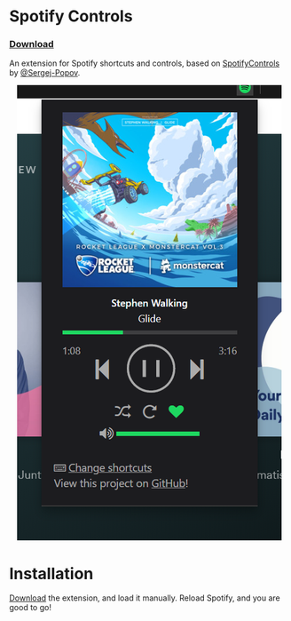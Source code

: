 # Spotify Controls
### [Download](https://github.com/KentoNishi/Spotify-Controls/raw/master/Spotify-Controls.crx)
An extension for Spotify shortcuts and controls, based on [SpotifyControls](https://github.com/Sergej-Popov/SpotifyControls) by [@Sergej-Popov](https://github.com/Sergej-Popov).

<div style="text-align:center"><img src="images/screenshot.png" /></div>

# Installation
[Download](https://github.com/KentoNishi/Spotify-Controls/raw/master/Spotify-Controls.crx) the extension, and load it manually. Reload Spotify, and you are good to go!